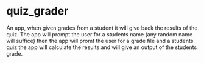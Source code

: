 # quiz_grader
An app, when given grades from a student it will give back the results of the quiz.
The app will prompt the user for a students name (any random name will suffice)
then the app will promt the user for a grade file and a students quiz 
the app will calculate the results and will give an output of the students grade.
